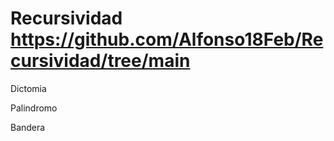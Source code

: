 # Recursividad https://github.com/Alfonso18Feb/Recursividad/tree/main
Dictomia



Palindromo







Bandera














